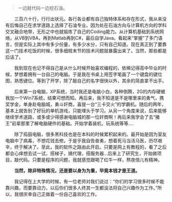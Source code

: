 > 一边敲代码一边挖石油。

&emsp;&emsp;三百六十行，行行出状元。各行各业都有自己独特体系和存在形式，我从来没有后悔自己在求学道路上选择了石油专业。因为处在石油方向与计算机方向的学科交叉融合地带，无形之中也就锻炼了自己的Coding能力。从计算机基础到系统网络，从VB到VBA，再到Matlab再到C#，最后自学Java。看起来“掌握”了多门语言，但是实际上其中有多少份量，有多少水分，只有自己知道。现在真正到了要靠这一门技术吃饭的时候，很多细枝末节的技术问题就暴露出来了。当然，那些都是后话了。

&emsp;&emsp;我到现在也记不得自己是从什么时候开始喜欢编程的，依稀记得高中毕业的时候，梦想着拥有一台自己的电脑。于是我在书桌上用签字笔画了一个键盘的键位图，熟悉键位。等到了开学，除了敲自己的名字很快以外，其余的简直拿不出手。  

&emsp;&emsp;后来第一台电脑，XP系统，当时我还是电脑小白，各种倒腾，2G的内存硬被我加一个Win7系统，结果可想而知。再后来，我不知道是不是哪里来的勇气，携奖学金，单身赴电脑城，勇斗奸商，喜提一台“三卡交火”的学霸机。随后的两年，基本上就告别了好玩的单机游戏，只能埋头于学习。从另一个角度来说，后来能够继续学术道路，或多或少得感谢电脑城的那一位奸商啊！再后来我学会了去“猪王”前辈那里了解电脑硬件的基础。开始学着装机，玩系统等等....  

&emsp;&emsp;除了捣鼓电脑，很多黑科技也是在本科的时候累积起来的。最开始是因为室友电脑中了病毒，不想花钱去修。于是乎我自告奋勇，想着死马当活马医，历尽艰辛，终于解决了。至此，我的软件之路由此开启。只要是网上有教程的，看了之后都会心痒想去试一试，搭梯子，搞代理，搭服务器...后来上了研究生，开始做项目，敲代码。只要是程序的问题，我就感觉跟喝了红牛一样，熬夜倍儿有精神。

&emsp;&emsp;<b>当然，除非特殊情况，还是要以身为为重，毕竟本钱才是王道。</b>

&emsp;&emsp;我记得在上大学的时候，有一位老师对我们说过：“你们的学习很多时候不能靠兴趣，而要靠动力，以后你们很多人终其一生都没法将自己兴趣作为工作。”所以，我很庆幸自己正做着一份自己喜欢的工作。